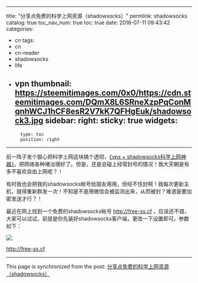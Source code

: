 
---
title: "分享点免费的科学上网资源（shadowsocks）"
permlink: shadowsocks
catalog: true
toc_nav_num: true
toc: true
date: 2018-07-11 09:43:42
categories:
- cn
tags:
- cn
- cn-reader
- shadowsocks
- life
- vpn
thumbnail: https://steemitimages.com/0x0/https://cdn.steemitimages.com/DQmX8L6SRneXzpPqConMqnhWCJ1hCF8esR2V7kK7QFHgEuk/shadowsock3.jpg
sidebar:
    right:
        sticky: true
widgets:
    -
        type: toc
        position: right
---


前一阵子发个狠心把科学上网这块搞个透彻，[《vps + shadowsocks科学上网神器》](https://steemit.com/cn/@lemooljiang/vps-shadowsocks)，把网络各种堵治理好了。但是，还是会碰上经常封号的情况！我大天朝是有多不喜欢自由上网呢？！

有时我也会把我的shadowsocks帐号给朋友用用，但经不住封啊！我每次更新主机，就得重新群发一次！不知是不是用微信会被监测出来，从而被封？难道是要加密发送才行？！

最近在网上找到一个免费的shadowsocks帐号 http://free-ss.cf ，应该还不错，大家可以试试，前提是你先装好shadowsocks客户端，更改一下设置即可。参数如下：

![](https://steemitimages.com/0x0/https://cdn.steemitimages.com/DQmX8L6SRneXzpPqConMqnhWCJ1hCF8esR2V7kK7QFHgEuk/shadowsock3.jpg)

http://free-ss.cf

- - -

This page is synchronized from the post: [分享点免费的科学上网资源（shadowsocks）](https://steemit.com/@lemooljiang/shadowsocks)
